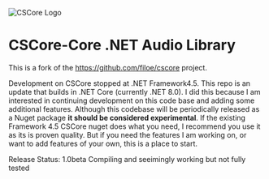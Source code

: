 ![CSCore Logo](http://fs1.directupload.net/images/150528/h8n8qwyc.png)


# CSCore-Core  .NET Audio Library #
This is a fork of the https://github.com/filoe/cscore project.

Development on CSCore stopped at .NET Framework4.5.  This repo is an update
that builds in .NET Core (currently .NET 8.0).  I did this because I am interested in continuing
development on this code base and adding some additional features. Although this codebase
will be periodically released as a Nuget package **it should be considered experimental**.
If the existing Framework 4.5 CSCore nuget does what you need, I recommend you use it as
its is proven quality. But if you need the features I am working on, or want to add features of
your own, this is a place to start.

Release Status: 
1.0beta Compiling and seeimingly working but not fully tested

